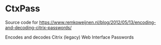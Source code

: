 # CtxPass
Source code for https://www.remkoweijnen.nl/blog/2012/05/13/encoding-and-decoding-citrix-passwords/

Encodes and decodes Citrix (legacy) Web Interface Passwords
